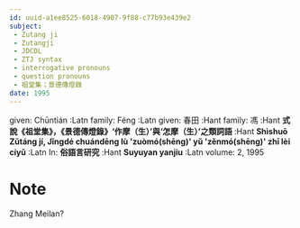 ```yaml
---
id: uuid-a1ee8525-6018-4907-9f88-c77b93e439e2
subject: 
 - Zutang ji
 - Zutangji
 - JDCDL
 - ZTJ syntax
 - interrogative pronouns
 - question pronouns
 - 祖堂集；景德傳燈錄
date: 1995
---
```


given: Chūntián :Latn
family: Féng :Latn
given: 春田 :Hant
family: 馮 :Hant
**式說《祖堂集》，《景德傳燈錄》‘作摩（生）’與‘怎摩（生）’之類詞語** :Hant
**Shìshuō Zǔtáng jí, Jǐngdé chuándēng lù 'zuòmó(shēng)' yǔ 'zěnmó(shēng)' zhī lèi cíyǔ** :Latn
In: 
**俗語言研究** :Hant
**Suyuyan yanjiu** :Latn
volume: 2, 1995
# Note
Zhang Meilan?